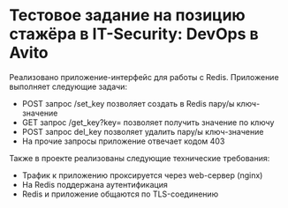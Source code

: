 # Тестовое задание на позицию стажёра в IT-Security: DevOps в Avito
Реализовано приложение-интерфейс для работы с Redis.
Приложение выполняет следующие задачи:
- POST запрос /set_key позволяет создать в Redis пару/ы ключ-значение
- GET запрос /get_key?key=<key> позволяет получить значение по ключу
- POST запрос del_key позволяет удалить пару/ы ключ-значение
- На прочие запросы приложение отвечает кодом 403

Также в проекте реализованы следующие технические требования:

 - Трафик к приложению проксируется через web-сервер (nginx)
 - На Redis поддержана аутентификация
 - Redis и приложение общаются по TLS-соединению

 
